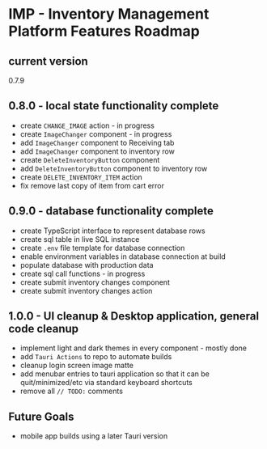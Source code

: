 # IMP - Inventory Management Platform Features Roadmap

## current version
0.7.9

## 0.8.0 - local state functionality complete
- create `CHANGE_IMAGE` action - in progress
- create `ImageChanger` component - in progress
- add `ImageChanger` component to Receiving tab
- add `ImageChanger` component to inventory row
- create `DeleteInventoryButton` component
- add `DeleteInventoryButton` component to inventory row
- create `DELETE_INVENTORY_ITEM` action
- fix remove last copy of item from cart error

## 0.9.0 - database functionality complete
- create TypeScript interface to represent database rows
- create sql table in live SQL instance
- create `.env` file template for database connection
- enable environment variables in database connection at build
- populate database with production data
- create sql call functions - in progress
- create submit inventory changes component
- create submit inventory changes action

## 1.0.0 - UI cleanup & Desktop application, general code cleanup
- implement light and dark themes in every component - mostly done
- add `Tauri Actions` to repo to automate builds
- cleanup login screen image matte
- add menubar entries to tauri application so that it can be quit/minimized/etc via standard keyboard shortcuts
- remove all `// TODO:` comments

## Future Goals
- mobile app builds using a later Tauri version